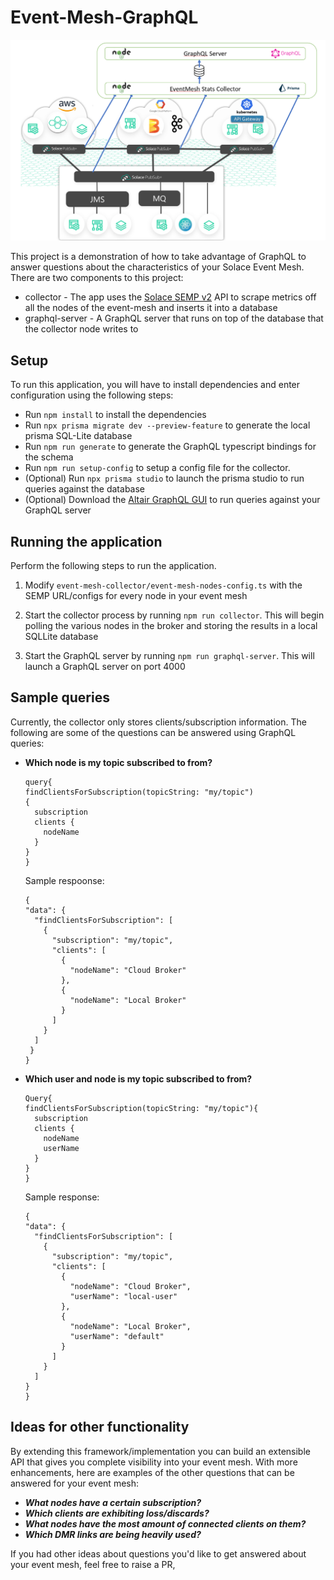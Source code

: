 # Event-Mesh-GraphQL

![Event-Mesh-GraphQL](architecture.png)

This project is a demonstration of how to take advantage of GraphQL to answer questions about the characteristics of your Solace Event Mesh. There are two components to this project:

  * collector - The app uses the [Solace SEMP  v2](https://docs.solace.com/API-Developer-Online-Ref-Documentation/swagger-ui/action/index.html) API to scrape metrics off all the nodes of the event-mesh and inserts it into a database
  * graphql-server - A GraphQL server that runs on top of the database that the collector node writes to

## Setup

To run this application, you will have to install dependencies and enter configuration using the following steps:

* Run `npm install` to install the dependencies
* Run `npx prisma migrate dev --preview-feature` to generate the local prisma SQL-Lite database
* Run `npm run generate` to generate the GraphQL typescript bindings for the schema
* Run `npm run setup-config` to setup a config file for the collector.  
* (Optional) Run `npx prisma studio` to launch the prisma studio to run queries against the database
* (Optional) Download the [Altair GraphQL GUI](https://altair.sirmuel.design/) to run queries against your GraphQL server


## Running the application

Perform the following steps to run the application.

1. Modify `event-mesh-collector/event-mesh-nodes-config.ts` with the SEMP URL/configs for every node in your event mesh

2. Start the collector process by running `npm run collector`. This will begin polling the various nodes in the broker and storing the results in a local SQLLite database

3. Start the GraphQL server by running `npm run graphql-server`. This will launch a GraphQL server on port 4000

## Sample queries

Currently, the collector only stores clients/subscription information. The following are some of the questions can be answered using GraphQL queries:


* **Which node is my topic subscribed to from?** 
  ```
  query{
  findClientsForSubscription(topicString: "my/topic")
  {
    subscription
    clients {
      nodeName
    }
  }
  }
  ```
  Sample respoonse:
  ```
  {
  "data": {
    "findClientsForSubscription": [
      {
        "subscription": "my/topic",
        "clients": [
          {
            "nodeName": "Cloud Broker"
          },
          {
            "nodeName": "Local Broker"
          }
        ]
      }
    ]
   }
  } 
  ```

* **Which user and node is my topic subscribed to from?**
  ```
  Query{
  findClientsForSubscription(topicString: "my/topic"){
    subscription
    clients {
      nodeName
      userName
    }
  }
  }
  ```
  Sample response:
  ```
  {
  "data": {
    "findClientsForSubscription": [
      {
        "subscription": "my/topic",
        "clients": [
          {
            "nodeName": "Cloud Broker",
            "userName": "local-user"
          },
          {
            "nodeName": "Local Broker",
            "userName": "default"
          }
        ]
      }
    ]
  }
  }
  ```


## Ideas for other functionality

By extending this framework/implementation you can build an extensible API that gives you complete visibility into your event mesh. With more enhancements, here are examples of the other questions that can be answered for your event mesh: 

* ***What nodes have a certain subscription?***
* ***Which clients are exhibiting loss/discards?***
* ***What nodes have the most amount of connected clients on them?***
* ***Which DMR links are being heavily used?***
  

If you had other ideas about questions you'd like to get answered about your event mesh, feel free to raise a PR,




